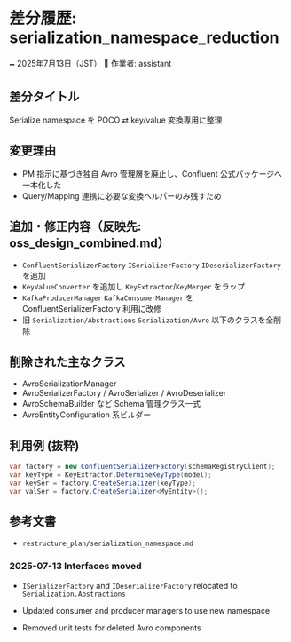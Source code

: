 # 差分履歴: serialization_namespace_reduction

🗕 2025年7月13日（JST）
🧐 作業者: assistant

## 差分タイトル
Serialize namespace を POCO ⇄ key/value 変換専用に整理

## 変更理由
- PM 指示に基づき独自 Avro 管理層を廃止し、Confluent 公式パッケージへ一本化した
- Query/Mapping 連携に必要な変換ヘルパーのみ残すため

## 追加・修正内容（反映先: oss_design_combined.md）
- `ConfluentSerializerFactory` `ISerializerFactory` `IDeserializerFactory` を追加
- `KeyValueConverter` を追加し `KeyExtractor`/`KeyMerger` をラップ
- `KafkaProducerManager` `KafkaConsumerManager` を ConfluentSerializerFactory 利用に改修
- 旧 `Serialization/Abstractions` `Serialization/Avro` 以下のクラスを全削除

## 削除された主なクラス
- AvroSerializationManager
- AvroSerializerFactory / AvroSerializer / AvroDeserializer
- AvroSchemaBuilder など Schema 管理クラス一式
- AvroEntityConfiguration 系ビルダー

## 利用例 (抜粋)
```csharp
var factory = new ConfluentSerializerFactory(schemaRegistryClient);
var keyType = KeyExtractor.DetermineKeyType(model);
var keySer = factory.CreateSerializer(keyType);
var valSer = factory.CreateSerializer<MyEntity>();
```

## 参考文書
- `restructure_plan/serialization_namespace.md`

### 2025-07-13 Interfaces moved
- `ISerializerFactory` and `IDeserializerFactory` relocated to `Serialization.Abstractions`
- Updated consumer and producer managers to use new namespace

- Removed unit tests for deleted Avro components

